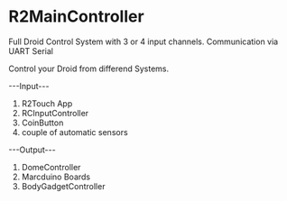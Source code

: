 # R2MainController
Full Droid Control System with 3 or 4 input channels.
Communication via UART Serial

Control your Droid from differend Systems.

---Input---

1. R2Touch App
2. RCInputController
3. CoinButton
4. couple of automatic sensors


---Output---

1. DomeController
2. Marcduino Boards
3. BodyGadgetController


